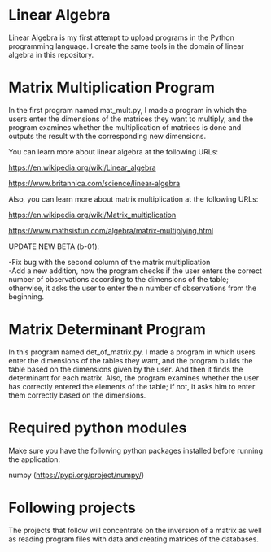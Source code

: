 # Linear Algebra

Linear Algebra is my first attempt to upload programs in the Python programming language. I create the same tools in the domain of linear algebra in this repository.

# Matrix Multiplication Program

In the first program named mat_mult.py, I made a program in which the users enter the dimensions of the matrices they want to multiply, and the program examines whether the multiplication of matrices is done and outputs the result with the corresponding new dimensions.

You can learn more about linear algebra at the following URLs:

https://en.wikipedia.org/wiki/Linear_algebra

https://www.britannica.com/science/linear-algebra

Also, you can learn more about matrix multiplication at the following URLs:

https://en.wikipedia.org/wiki/Matrix_multiplication

https://www.mathsisfun.com/algebra/matrix-multiplying.html

UPDATE NEW BETA (b-01):

-Fix bug with the second column of the matrix multiplication  
-Add a new addition, now the program checks if the user enters the correct number of observations according to the dimensions of the table; otherwise, it asks the user to enter the n number of observations from the beginning.

# Matrix Determinant Program

In this program named det_of_matrix.py. I made a program in which users enter the dimensions of the tables they want, and the program builds the table based on the dimensions given by the user. And then it finds the determinant for each matrix. Also, the program examines whether the user has correctly entered the elements of the table; if not, it asks him to enter them correctly based on the dimensions.



# Required python modules

Make sure you have the following python packages installed before running the application:

numpy (https://pypi.org/project/numpy/)

# Following projects 

The projects that follow will concentrate on the inversion of a matrix as well as reading program files with data and creating matrices of the databases.

